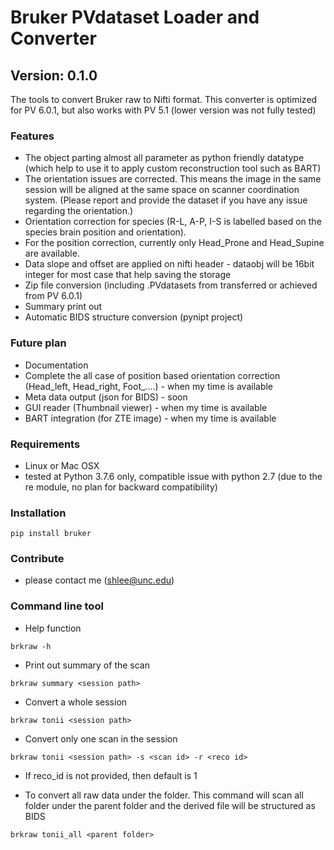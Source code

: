 # Bruker PVdataset Loader and Converter
## Version: 0.1.0

The tools to convert Bruker raw to Nifti format.
This converter is optimized for PV 6.0.1, but also works with PV 5.1 (lower version was not fully tested)

### Features
- The object parting almost all parameter as python friendly datatype (which help to use it to apply custom reconstruction tool such as BART)
- The orientation issues are corrected. This means the image in the same session will be aligned at the same space on scanner coordination system. (Please report and provide the dataset if you have any issue regarding the orientation.)
- Orientation correction for species (R-L, A-P, I-S is labelled based on the species brain position and orientation).
- For the position correction, currently only Head_Prone and Head_Supine are available.
- Data slope and offset are applied on nifti header - dataobj will be 16bit integer for most case that help saving the storage
- Zip file conversion (including .PVdatasets from transferred or achieved from PV 6.0.1)
- Summary print out
- Automatic BIDS structure conversion (pynipt project)

### Future plan
- Documentation
- Complete the all case of position based orientation correction (Head_left, Head_right, Foot_....) - when my time is available
- Meta data output (json for BIDS)           - soon
- GUI reader (Thumbnail viewer)              - when my time is available
- BART integration (for ZTE image)           - when my time is available

### Requirements
- Linux or Mac OSX
- tested at Python 3.7.6 only, compatible issue with python 2.7 (due to the re module, no plan for backward compatibility)

### Installation
```angular2html
pip install bruker
```

### Contribute
- please contact me (shlee@unc.edu)

### Command line tool
- Help function
```angular2html
brkraw -h
```

- Print out summary of the scan
```angular2html
brkraw summary <session path>
```

- Convert a whole session
```angular2html
brkraw tonii <session path>
```

- Convert only one scan in the session
```angular2html
brkraw tonii <session path> -s <scan id> -r <reco id>
```

- If reco_id is not provided, then default is 1

- To convert all raw data under the folder. This command will scan all folder under the parent folder and the derived file will be structured as BIDS
```angular2html
brkraw tonii_all <parent folder>
```